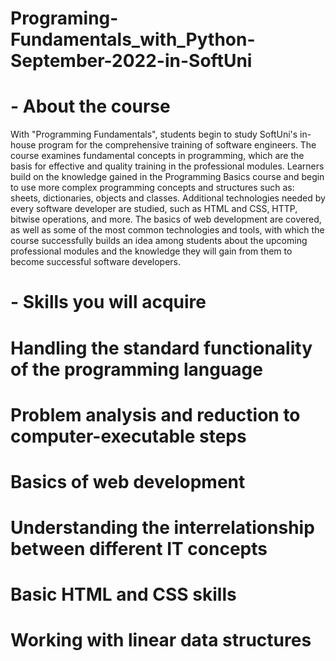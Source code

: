 # Programing-Fundamentals_with_Python-September-2022-in-SoftUni

# - About the course
With "Programming Fundamentals", students begin to study SoftUni's in-house program for the comprehensive training of software engineers.
The course examines fundamental concepts in programming, which are the basis for effective and quality training in the professional modules.
Learners build on the knowledge gained in the Programming Basics course and begin to use more complex programming concepts and structures such as: 
sheets, dictionaries, objects and classes. Additional technologies needed by every software developer are studied, such as HTML and CSS, HTTP, 
bitwise operations, and more. The basics of web development are covered, as well as some of the most common technologies and tools, 
with which the course successfully builds an idea among students about the upcoming professional modules and 
the knowledge they will gain from them to become successful software developers.

# - Skills you will acquire
# Handling the standard functionality of the programming language
# Problem analysis and reduction to computer-executable steps
# Basics of web development
# Understanding the interrelationship between different IT concepts
# Basic HTML and CSS skills
# Working with linear data structures
